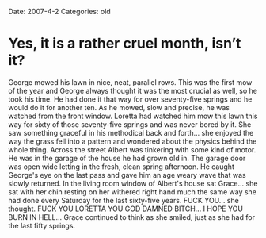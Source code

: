 Date: 2007-4-2
Categories: old

# Yes, it is a rather cruel month, isn’t it?

George mowed his lawn in nice, neat, parallel rows.  This was the first mow of the year and George always thought it was the most crucial as well, so he took his time. He had done it that way for over seventy-five springs and he would do it for another ten.  As he mowed, slow and precise, he was watched from the front window.  Loretta had watched him mow this lawn this way for sixty of those seventy-five springs and was never bored by it.  She saw something graceful in his methodical back and forth... she enjoyed the way the grass fell into a pattern and wondered about the physics behind the whole thing.  Across the street Albert was tinkering with some kind of motor.  He was in the garage of the house he had grown old in.  The garage door was open wide letting in the fresh, clean spring afternoon.  He caught George's eye on the last pass and gave him an age weary wave that was slowly returned.  In the living room window of Albert's house sat Grace... she sat with her chin resting on her withered right hand much the same way she had done every Saturday for the last sixty-five years.  FUCK YOU... she thought.  FUCK YOU LORETTA YOU GOD DAMNED BITCH... I HOPE YOU BURN IN HELL... Grace continued to think as she smiled, just as she had for the last fifty springs.
